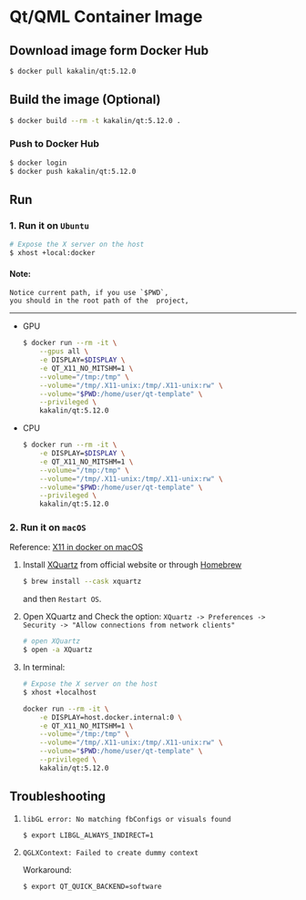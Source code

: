 # Qt/QML Container Image

## Download image form Docker Hub

```bash
$ docker pull kakalin/qt:5.12.0
```

## Build the image (Optional)

```bash
$ docker build --rm -t kakalin/qt:5.12.0 .
```

### Push to Docker Hub

```bash
$ docker login
$ docker push kakalin/qt:5.12.0
```

## Run

### 1. Run it on `Ubuntu`

```bash
# Expose the X server on the host
$ xhost +local:docker
```

#### Note:

```
Notice current path, if you use `$PWD`,
you should in the root path of the  project,
```
---

- GPU

    ```bash
    $ docker run --rm -it \
        --gpus all \
        -e DISPLAY=$DISPLAY \
        -e QT_X11_NO_MITSHM=1 \
        --volume="/tmp:/tmp" \
        --volume="/tmp/.X11-unix:/tmp/.X11-unix:rw" \
        --volume="$PWD:/home/user/qt-template" \
        --privileged \
        kakalin/qt:5.12.0
    ```

- CPU

    ```bash
    $ docker run --rm -it \
        -e DISPLAY=$DISPLAY \
        -e QT_X11_NO_MITSHM=1 \
        --volume="/tmp:/tmp" \
        --volume="/tmp/.X11-unix:/tmp/.X11-unix:rw" \
        --volume="$PWD:/home/user/qt-template" \
        --privileged \
        kakalin/qt:5.12.0
    ```

### 2. Run it on `macOS`

Reference: [X11 in docker on macOS](https://gist.github.com/cschiewek/246a244ba23da8b9f0e7b11a68bf3285)

1. Install [XQuartz](https://dl.bintray.com/xquartz/downloads/XQuartz-2.7.11.dmg) from official website or through [Homebrew](https://brew.sh/)

    ```bash
    $ brew install --cask xquartz
    ```

    and then `Restart OS`.

2. Open XQuartz and Check the option: `XQuartz -> Preferences -> Security -> "Allow connections from network clients"`

    ```bash
    # open XQuartz
    $ open -a XQuartz
    ```

3. In terminal:

    ```bash
    # Expose the X server on the host
    $ xhost +localhost
    ```

    ```bash
    docker run --rm -it \
        -e DISPLAY=host.docker.internal:0 \
        -e QT_X11_NO_MITSHM=1 \
        --volume="/tmp:/tmp" \
        --volume="/tmp/.X11-unix:/tmp/.X11-unix:rw" \
        --volume="$PWD:/home/user/qt-template" \
        --privileged \
        kakalin/qt:5.12.0
    ```

## Troubleshooting

1. `libGL error: No matching fbConfigs or visuals found`

    ```bash
    $ export LIBGL_ALWAYS_INDIRECT=1
    ```

2. `QGLXContext: Failed to create dummy context`

    Workaround:

    ```bash
    $ export QT_QUICK_BACKEND=software
    ```
